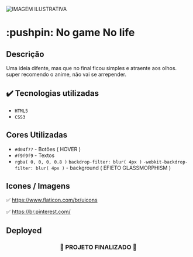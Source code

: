 ![ IMAGEM ILUSTRATIVA ](https://user-images.githubusercontent.com/79709843/188931036-035bcc02-6898-4d1b-aff5-d0c9a03678df.png)

<h1>
  :pushpin: No game No life
</h1>

<h2>Descrição</h2>

<p>
  
  Uma ideia difente, mas que no final ficou simples e atraente aos olhos.
  super recomendo o anime, não vai se arrepender.
  
</p>


## ✔️ Tecnologias utilizadas

- ``HTML5``
- ``CSS3``

## Cores Utilizadas

- ``#d04f77`` - Botões ( HOVER )
- ``#f9f9f9`` - Textos
- ``rgba( 0, 0, 0, 0.8 )`` ``backdrop-filter: blur( 4px )`` ``-webkit-backdrop-filter: blur( 4px )`` - background ( EFIETO GLASSMORPHISM )

## Icones / Imagens

:white_check_mark:  https://www.flaticon.com/br/uicons

:white_check_mark:  https://br.pinterest.com/


## Deployed

 

<h3 align="center">
  
  :construction: PROJETO FINALIZADO :construction:
  
</h3>
